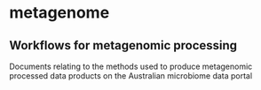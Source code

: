 # metagenome

## Workflows for metagenomic processing

Documents relating to the methods used to produce metagenomic processed data products on the Australian microbiome data portal

